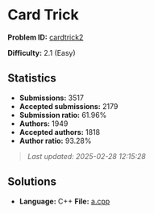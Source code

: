 # Card Trick

**Problem ID:** [cardtrick2](https://open.kattis.com/problems/cardtrick2)

**Difficulty:** 2.1 (Easy)

## Statistics

- **Submissions:** 3517
- **Accepted submissions:** 2179
- **Submission ratio:** 61.96%
- **Authors:** 1949
- **Accepted authors:** 1818
- **Author ratio:** 93.28%

> *Last updated: 2025-02-28 12:15:28*

## Solutions

- **Language:** C++
  **File:** [a.cpp](./a.cpp)
